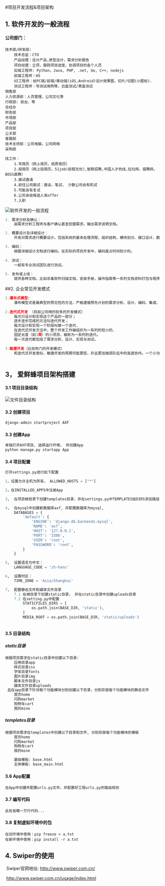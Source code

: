 #项目开发流程&项目架构
## 1. 软件开发的一般流程

#### 公司部门：

```
技术部/研发部:
	技术总监：CTO
	产品经理：设计产品,原型设计，需求分析报告
	项目经理：立项，跟踪项目进度，协调项目的各个人员
	后端工程师: Python，Java, PHP, .net, Go, C++, nodejs
	前端工程师：H5
	UI工程师：给PC端/前端/移动端(iOS,Android)设计效果图，切片/切图(小图标). 
	测试工程师：写测试用例等，白盒测试/黑盒测试
销售部
人力资源部：人员管理，公司文化等
行政部: 前台，等
总经办
财务部
市场部
产品部
项目部
公关部
客服部
技术支持部：公司电脑，公司网络
采购部

找工作：
	1.写简历（网上简历，纸质简历）
	2.投简历（网上投简历，51job(前程无忧),智联招聘,中国人才热线,拉勾网，猎聘网，BOSS直聘）
	3.面试邀请
	4.前往公司面试：面谈，笔试， 少数公司会有机试
	5.可能会有复试
	6.公司会给候选人发offer
	7.入职
```

![软件开发的一般流程](软件开发的一般流程.png)

```python
1. 需求分析及确认：
	由需求分析工程师与客户确认甚至挖掘需求。输出需求说明文档。

2. 概要设计及详细设计：
	开发对需求进行概要设计，包括系统的基本处理流程，组织结构、模块划分、接口设计、数据库结构设计等。然后在概要设计的基础上进行详细设计。详细设计中描述实现具体模块所涉及到的主要算法、数据结构、类的层次结构及调用关系，需要说明软件系统各个层次中的每一个程序(每个模块或子程序)的设计考虑，以便进行编码和测试。基本达到伪代码的层面。

3. 编码：
	根据详细设计文档进行编码。在实际的项目开发中，编码是占时间较少的。
    
4. 测试：
	一般有专业测试团队进行测试。
	
5. 发布或上线：
	提供各种文档，比如杀毒软件扫描文档，安装手册，操作指南等一系列文档资料打包与程序一起发布。当然后续还会有验收和维护等操作。

```



##2. 企业常见开发模式

```python
1.瀑布式模型:
	瀑布模型式是最典型的预见性的方法，严格遵循预先计划的需求分析、设计、编码、集成、测试、维护的步骤顺序进行。瀑布式的主要的问题是它的严格分级导致的自由度降低，项目早期即作出承诺导致对后期需求的变化难以调整，代价高昂。瀑布式方法在需求不明并且在项目进行过程中可能变化的情况下基本是不可行的。
	
2.迭代式开发 （目前公司用的较多的开发模式）
	每次只设计和实现这个产品的一部分；
	逐步逐步完成的方法叫迭代开发；
	每次设计和实现一个阶段叫做一个迭代.
	在迭代式开发方法中，整个开发工作被组织为一系列的短小的、
	固定长度（如3周）的小项目，被称为一系列的迭代。
	每一次迭代都包括了需求分析、设计、实现与测试。
	
3.敏捷开发（比较热门的开发模式）
	和迭代式开发类似，敏捷开发的周期可能更短，并且更加强调队伍中的高度协作。一个小功能叫做一个story。开发人员要完成stroy文档的编写。
	
```



## 3， 爱鲜蜂项目架构搭建

#### 3.1 项目目录结构

![文件目录结构](文件目录结构.bmp)

####  3.2 创建项目

```python
django-admin startproject AXF
```

####  3.3  创建App

```python
单独打开AXF项目, 选择运行环境， 并创建App
python manage.py startapp App
```

####  3.4 项目配置

```python
打开settings.py进行如下配置

1，设置允许主机为所有， ALLOWED_HOSTS = ["*"]

2，在INSTALLED_APPS中注册App 

3,  在项目根目录下创建templates目录，并在settings.py中TEMPLATES给DIRS添加路径

4,  在mysql中创建新数据库axf, 并配置数据库为mysql, 
	DATABASES = {    
		'default': {        
			'ENGINE': 'django.db.backends.mysql',       
		 	'NAME': 'axf',       
			'HOST': '127.0.0.1',        
			'PORT': '3306',        
			'USER': 'root',        
			'PASSWORD': 'root',    
		}
	}

5,  设置语言为中文：
	LANGUAGE_CODE = 'zh-hans'

6,  设置时区：
	TIME_ZONE = 'Asia/Shanghai'

7,  配置静态文件和媒体文件目录
	7.1 在根目录下创建static目录， 并在static目录中创建uploads目录
	7.2 在setting.py中配置
		STATICFILES_DIRS = [
			os.path.join(BASE_DIR, 'static'), 
		]
		MEDIA_ROOT = os.path.join(BASE_DIR, 'static/uploads')
	
```

#### 3.5 目录结构

##### static目录

```python
根据项目需求在static目录中创建以下目录:
	应用目录app
	样式目录css
	字体目录fonts
	图片目录img
	脚本文件目录js
	媒体文件目录uploads
 且在app目录下针对每个功能模块分别创建以下目录，分别存放每个功能模块的静态文件
	首页home
	闪购market
	购物车cart
	我的mine
```

##### templates目录

```python
根据项目需求在templates中创建以下目录和文件, 分别存放每个功能模块的模板
	首页home
	闪购market
	购物车cart
	我的mine

	基础模板: base.html 
	主体模板: base_main.html

```



#### 3.6 App配置

```
在App中创建并配置urls.py文件，并配置好工程urls.py的路由规则
```



#### 3.7 编写代码

```
此处省略一万行代码...
```

#### 3.8 复制虚拟环境中的包

```
在旧环境中使用：pip freeze > a.txt
在新环境中使用：pip install -r a.txt
```



## 4. Swiper的使用

​	Swiper官网地址:  http://www.swiper.com.cn/

​				      http://www.swiper.com.cn/usage/index.html

